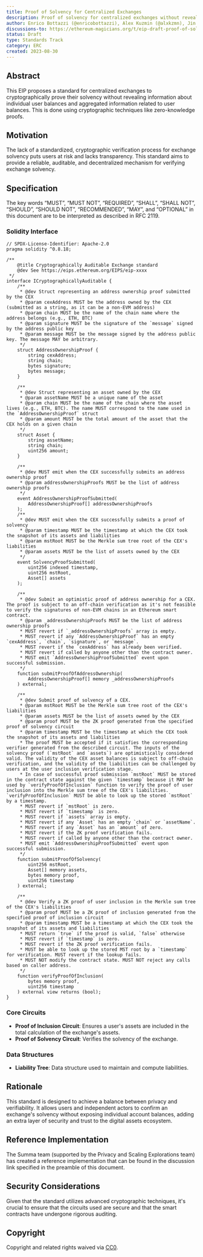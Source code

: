 ```yaml
---
title: Proof of Solvency for Centralized Exchanges
description: Proof of solvency for centralized exchanges without revealing user balances and aggregate information.
author: Enrico Bottazzi (@enricobottazzi), Alex Kuzmin (@alxkzmn), Jin Hwan (@sifnoc)
discussions-to: https://ethereum-magicians.org/t/eip-draft-proof-of-solvency-standard-for-centralized-exchanges/15963
status: Draft
type: Standards Track
category: ERC
created: 2023-08-30
---
```


## Abstract

This EIP proposes a standard for centralized exchanges to cryptographically prove their solvency without revealing information about individual user balances and aggregated information related to user balances. This is done using cryptographic techniques like zero-knowledge proofs.

## Motivation

The lack of a standardized, cryptographic verification process for exchange solvency puts users at risk and lacks transparency. This standard aims to provide a reliable, auditable, and decentralized mechanism for verifying exchange solvency.

## Specification

The key words “MUST”, “MUST NOT”, “REQUIRED”, “SHALL”, “SHALL NOT”, “SHOULD”, “SHOULD NOT”, “RECOMMENDED”, “MAY”, and “OPTIONAL” in this document are to be interpreted as described in RFC 2119.

### Solidity Interface

```solidity
// SPDX-License-Identifier: Apache-2.0
pragma solidity ^0.8.18;

/**
    @title Cryptographically Auditable Exchange standard
    @dev See https://eips.ethereum.org/EIPS/eip-xxxx
 */
interface ICryptographicallyAuditable {
    /**
     * @dev Struct representing an address ownership proof submitted by the CEX
     * @param cexAddress MUST be the address owned by the CEX (submitted as a string, as it can be a non-EVM address)
     * @param chain MUST be the name of the chain name where the address belongs (e.g., ETH, BTC)
     * @param signature MUST be the signature of the `message` signed by the address public key
     * @param message MUST be the message signed by the address public key. The message MAY be arbitrary.
     */
    struct AddressOwnershipProof {
        string cexAddress;
        string chain;
        bytes signature;
        bytes message;
    }

    /**
     * @dev Struct representing an asset owned by the CEX
     * @param assetName MUST be a unique name of the asset
     * @param chain MUST be the name of the chain where the asset lives (e.g., ETH, BTC). The name MUST correspond to the name used in the `AddressOwnershipProof` struct
     * @param amount MUST be the total amount of the asset that the CEX holds on a given chain
     */
    struct Asset {
        string assetName;
        string chain;
        uint256 amount;
    }

    /**
     * @dev MUST emit when the CEX successfully submits an address ownership proof
     * @param addressOwnershipProofs MUST be the list of address ownership proofs
     */
    event AddressOwnershipProofSubmitted(
        AddressOwnershipProof[] addressOwnershipProofs
    );
    /**
     * @dev MUST emit when the CEX successfully submits a proof of solvency
     * @param timestamp MUST be the timestamp at which the CEX took the snapshot of its assets and liabilities
     * @param mstRoot MUST be the Merkle sum tree root of the CEX's liabilities
     * @param assets MUST be the list of assets owned by the CEX
     */
    event SolvencyProofSubmitted(
        uint256 indexed timestamp,
        uint256 mstRoot,
        Asset[] assets
    );

    /**
     * @dev Submit an optimistic proof of address ownership for a CEX. The proof is subject to an off-chain verification as it's not feasible to verify the signatures of non-EVM chains in an Ethereum smart contract.
     * @param _addressOwnershipProofs MUST be the list of address ownership proofs
     * MUST revert if `_addressOwnershipProofs` array is empty.
     * MUST revert if any `AddressOwnershipProof` has an empty `cexAddress`, `chain`, `signature`, or `message`.
     * MUST revert if the `cexAddress` has already been verified.
     * MUST revert if called by anyone other than the contract owner.
     * MUST emit `AddressOwnershipProofSubmitted` event upon successful submission.
     */
    function submitProofOfAddressOwnership(
        AddressOwnershipProof[] memory _addressOwnershipProofs
    ) external;

    /**
     * @dev Submit proof of solvency of a CEX.
     * @param mstRoot MUST be the Merkle sum tree root of the CEX's liabilities
     * @param assets MUST be the list of assets owned by the CEX
     * @param proof MUST be the ZK proof generated from the specified proof of solvency circuit
     * @param timestamp MUST be the timestamp at which the CEX took the snapshot of its assets and liabilities
     * The proof MUST be accepted if it satisfies the corresponding verifier generated from the described circuit. The inputs of the solvency proof (`mstRoot` and `assets`) are optimistically considered valid. The validity of the CEX asset balances is subject to off-chain verification, and the validity of the liabilities can be challenged by users at the user inclusion verification stage.
     * In case of successful proof submission `mstRoot` MUST be stored in the contract state against the given `timestamp` because it MAY be used by `verifyProofOfInclusion` function to verify the proof of user inclusion into the Merkle sum tree of the CEX's liabilities. `verifyProofOfInclusion` MUST be able to look up the stored `mstRoot` by a timestamp.
     * MUST revert if `mstRoot` is zero.
     * MUST revert if `timestamp` is zero.
     * MUST revert if `assets` array is empty.
     * MUST revert if any `Asset` has an empty `chain` or `assetName`.
     * MUST revert if any `Asset` has an `amount` of zero.
     * MUST revert if the ZK proof verification fails.
     * MUST revert if called by anyone other than the contract owner.
     * MUST emit `AddressOwnershipProofSubmitted` event upon successful submission.
     */
    function submitProofOfSolvency(
        uint256 mstRoot,
        Asset[] memory assets,
        bytes memory proof,
        uint256 timestamp
    ) external;

    /**
     * @dev Verify a ZK proof of user inclusion in the Merkle sum tree of the CEX's liabilities
     * @param proof MUST be a ZK proof of inclusion generated from the specified proof of inclusion circuit
     * @param timestamp MUST be a timestamp at which the CEX took the snapshot of its assets and liabilities
     * MUST return `true` if the proof is valid, `false` otherwise
     * MUST revert if `timestamp` is zero.
     * MUST revert if the ZK proof verification fails.
     * MUST be able to look up the stored MST root by a `timestamp` for verification. MUST revert if the lookup fails.
     * MUST NOT modify the contract state. MUST NOT reject any calls based on caller address.
     */
    function verifyProofOfInclusion(
        bytes memory proof,
        uint256 timestamp
    ) external view returns (bool);
}
```

### Core Circuits

- **Proof of Inclusion Circuit**: Ensures a user's assets are included in the total calculation of the exchange's assets.
- **Proof of Solvency Circuit**: Verifies the solvency of the exchange.

### Data Structures

- **Liability Tree**: Data structure used to maintain and compute liabilities.

## Rationale

This standard is designed to achieve a balance between privacy and verifiability. It allows users and independent actors to confirm an exchange's solvency without exposing individual account balances, adding an extra layer of security and trust to the digital assets ecosystem.

## Reference Implementation

The Summa team (supported by the Privacy and Scaling Explorations team) has created a reference implementation that can be found in the discussion link specified in the preamble of this document.

## Security Considerations

Given that the standard utilizes advanced cryptographic techniques, it's crucial to ensure that the circuits used are secure and that the smart contracts have undergone rigorous auditing.

## Copyright

Copyright and related rights waived via [CC0](/LICENSE).
